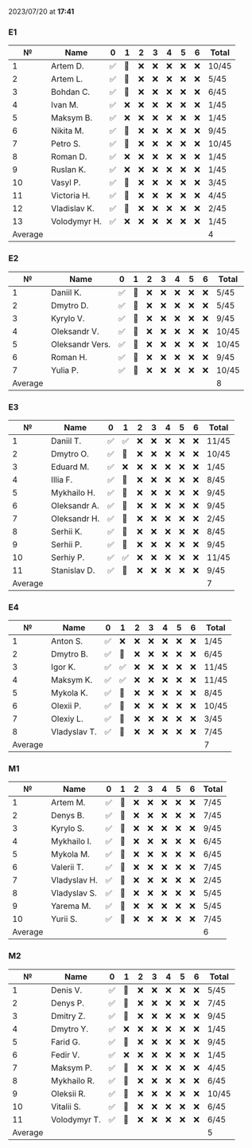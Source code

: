 2023/07/20 at **17:41**
### E1
|№|Name|0|1|2|3|4|5|6|Total|
|-----|-----|-----|-----|-----|-----|-----|-----|-----|-----|
|1|Artem D.|✅|🔄|❌|❌|❌|❌|❌|10/45|
|2|Artem L.|✅|🔄|❌|❌|❌|❌|❌|5/45|
|3|Bohdan C.|✅|🔄|❌|❌|❌|❌|❌|6/45|
|4|Ivan M.|✅|❌|❌|❌|❌|❌|❌|1/45|
|5|Maksym B.|✅|❌|❌|❌|❌|❌|❌|1/45|
|6|Nikita M.|✅|🔄|❌|❌|❌|❌|❌|9/45|
|7|Petro S.|✅|🔄|❌|❌|❌|❌|❌|10/45|
|8|Roman D.|✅|❌|❌|❌|❌|❌|❌|1/45|
|9|Ruslan K.|✅|❌|❌|❌|❌|❌|❌|1/45|
|10|Vasyl P.|✅|🔄|❌|❌|❌|❌|❌|3/45|
|11|Victoria H.|✅|🔄|❌|❌|❌|❌|❌|4/45|
|12|Vladislav K.|✅|🔄|❌|❌|❌|❌|❌|2/45|
|13|Volodymyr H.|✅|❌|❌|❌|❌|❌|❌|1/45|
|Average|||||||||4||

### E2
|№|Name|0|1|2|3|4|5|6|Total|
|-----|-----|-----|-----|-----|-----|-----|-----|-----|-----|
|1|Daniil K.|✅|🔄|❌|❌|❌|❌|❌|5/45|
|2|Dmytro D.|✅|🔄|❌|❌|❌|❌|❌|5/45|
|3|Kyrylo V.|✅|🔄|❌|❌|❌|❌|❌|9/45|
|4|Oleksandr V.|✅|🔄|❌|❌|❌|❌|❌|10/45|
|5|Oleksandr Vers.|✅|🔄|❌|❌|❌|❌|❌|10/45|
|6|Roman H.|✅|🔄|❌|❌|❌|❌|❌|9/45|
|7|Yulia P.|✅|🔄|❌|❌|❌|❌|❌|10/45|
|Average|||||||||8||

### E3
|№|Name|0|1|2|3|4|5|6|Total|
|-----|-----|-----|-----|-----|-----|-----|-----|-----|-----|
|1|Daniil T.|✅|✅|❌|❌|❌|❌|❌|11/45|
|2|Dmytro O.|✅|🔄|❌|❌|❌|❌|❌|10/45|
|3|Eduard M.|✅|❌|❌|❌|❌|❌|❌|1/45|
|4|Illia F.|✅|🔄|❌|❌|❌|❌|❌|8/45|
|5|Mykhailo H.|✅|🔄|❌|❌|❌|❌|❌|9/45|
|6|Oleksandr A.|✅|🔄|❌|❌|❌|❌|❌|9/45|
|7|Oleksandr H.|✅|🔄|❌|❌|❌|❌|❌|2/45|
|8|Serhii K.|✅|🔄|❌|❌|❌|❌|❌|8/45|
|9|Serhii P.|✅|🔄|❌|❌|❌|❌|❌|9/45|
|10|Serhiy P.|✅|✅|❌|❌|❌|❌|❌|11/45|
|11|Stanislav D.|✅|🔄|❌|❌|❌|❌|❌|9/45|
|Average|||||||||7||

### E4
|№|Name|0|1|2|3|4|5|6|Total|
|-----|-----|-----|-----|-----|-----|-----|-----|-----|-----|
|1|Anton S.|✅|❌|❌|❌|❌|❌|❌|1/45|
|2|Dmytro B.|✅|🔄|❌|❌|❌|❌|❌|6/45|
|3|Igor K.|✅|✅|❌|❌|❌|❌|❌|11/45|
|4|Maksym K.|✅|✅|❌|❌|❌|❌|❌|11/45|
|5|Mykola K.|✅|🔄|❌|❌|❌|❌|❌|8/45|
|6|Olexii P.|✅|🔄|❌|❌|❌|❌|❌|10/45|
|7|Olexiy L.|✅|🔄|❌|❌|❌|❌|❌|3/45|
|8|Vladyslav T.|✅|🔄|❌|❌|❌|❌|❌|7/45|
|Average|||||||||7||

### M1
|№|Name|0|1|2|3|4|5|6|Total|
|-----|-----|-----|-----|-----|-----|-----|-----|-----|-----|
|1|Artem M.|✅|🔄|❌|❌|❌|❌|❌|7/45|
|2|Denys B.|✅|🔄|❌|❌|❌|❌|❌|7/45|
|3|Kyrylo S.|✅|🔄|❌|❌|❌|❌|❌|9/45|
|4|Mykhailo I.|✅|🔄|❌|❌|❌|❌|❌|6/45|
|5|Mykola M.|✅|🔄|❌|❌|❌|❌|❌|6/45|
|6|Valerii T.|✅|🔄|❌|❌|❌|❌|❌|7/45|
|7|Vladyslav H.|✅|🔄|❌|❌|❌|❌|❌|2/45|
|8|Vladyslav S.|✅|🔄|❌|❌|❌|❌|❌|5/45|
|9|Yarema M.|✅|🔄|❌|❌|❌|❌|❌|5/45|
|10|Yurii S.|✅|🔄|❌|❌|❌|❌|❌|7/45|
|Average|||||||||6||

### M2
|№|Name|0|1|2|3|4|5|6|Total|
|-----|-----|-----|-----|-----|-----|-----|-----|-----|-----|
|1|Denis V.|✅|🔄|❌|❌|❌|❌|❌|5/45|
|2|Denys P.|✅|🔄|❌|❌|❌|❌|❌|7/45|
|3|Dmitry Z.|✅|🔄|❌|❌|❌|❌|❌|9/45|
|4|Dmytro Y.|✅|❌|❌|❌|❌|❌|❌|1/45|
|5|Farid G.|✅|🔄|❌|❌|❌|❌|❌|9/45|
|6|Fedir V.|✅|❌|❌|❌|❌|❌|❌|1/45|
|7|Maksym P.|✅|🔄|❌|❌|❌|❌|❌|4/45|
|8|Mykhailo R.|✅|🔄|❌|❌|❌|❌|❌|6/45|
|9|Oleksii R.|✅|🔄|❌|❌|❌|❌|❌|10/45|
|10|Vitalii S.|✅|🔄|❌|❌|❌|❌|❌|6/45|
|11|Volodymyr T.|✅|🔄|❌|❌|❌|❌|❌|6/45|
|Average|||||||||5||
